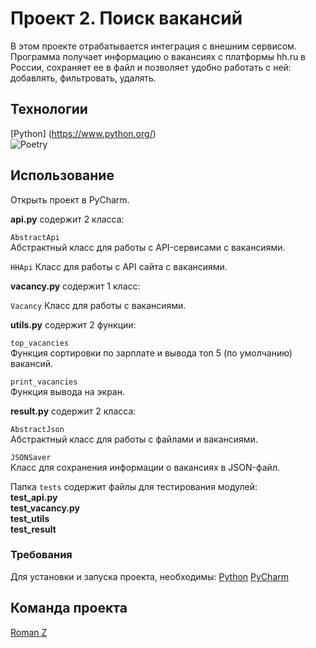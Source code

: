 # Проект 2. Поиск вакансий

В этом проекте отрабатывается интеграция с внешним сервисом.
Программа получает информацию о вакансиях с платформы hh.ru в России, 
сохраняет ее в файл и позволяет удобно работать с ней: добавлять, 
фильтровать, удалять.

## Технологии
[Python] (https://www.python.org/)  
![Poetry](https://img.shields.io/badge/Poetry-%233B82F6.svg?style=for-the-badge&logo=poetry&logoColor=0B3D8D)

## Использование
Открыть проект в PyCharm.  

**api.py** содержит 2 класса:

`AbstractApi`  
Абстрактный класс для работы с API-сервисами с вакансиями.  

`HHApi`
Класс для работы с API сайта с вакансиями.  


**vacancy.py** содержит 1 класс:

`Vacancy`
Класс для работы с вакансиями.  

**utils.py** содержит 2 функции:  

`top_vacancies`    
Функция сортировки по зарплате и вывода топ 5 (по умолчанию) вакансий.  

`print_vacancies`  
Функция вывода на экран.  

**result.py** содержит 2 класса:  

`AbstractJson`    
Абстрактный класс для работы с файлами и вакансиями.  

`JSONSaver`  
Класс для сохранения информации о вакансиях в JSON-файл.  

Папка `tests` содержит файлы для тестирования модулей:  
**test_api.py**  
**test_vacancy.py**  
**test_utils**  
**test_result**

### Требования
Для установки и запуска проекта, необходимы:
[Python](https://www.python.org/)
[PyCharm](https://www.jetbrains.com/pycharm/)

## Команда проекта
[Roman Z](roman-z@inbox.ru)